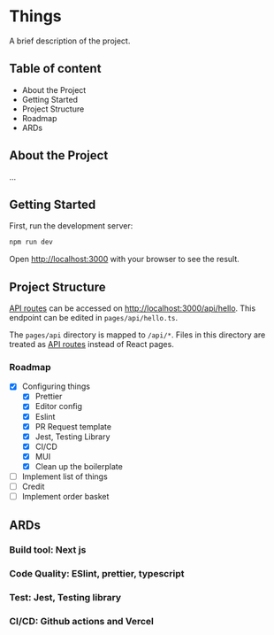 # Things

A brief description of the project.

## Table of content

- About the Project
- Getting Started
- Project Structure
- Roadmap
- ARDs

## About the Project

...

## Getting Started

First, run the development server:

```bash
npm run dev
```

Open [http://localhost:3000](http://localhost:3000) with your browser to see the result.

## Project Structure

[API routes](https://nextjs.org/docs/api-routes/introduction) can be accessed on [http://localhost:3000/api/hello](http://localhost:3000/api/hello). This endpoint can be edited in `pages/api/hello.ts`.

The `pages/api` directory is mapped to `/api/*`. Files in this directory are treated as [API routes](https://nextjs.org/docs/api-routes/introduction) instead of React pages.

### Roadmap

- [x] Configuring things
  - [x] Prettier
  - [x] Editor config
  - [x] Eslint
  - [x] PR Request template
  - [x] Jest, Testing Library
  - [x] CI/CD
  - [x] MUI
  - [x] Clean up the boilerplate
- [ ] Implement list of things
- [ ] Credit
- [ ] Implement order basket

## ARDs

### Build tool: Next js

### Code Quality: ESlint, prettier, typescript

### Test: Jest, Testing library

### CI/CD: Github actions and Vercel
